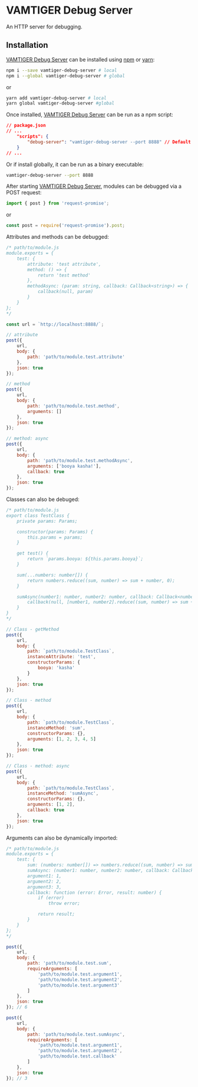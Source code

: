 # VAMTIGER Debug Server
An HTTP server for debugging.

## Installation
[VAMTIGER Debug Server](https://github.com/vamtiger-project/vamtiger-debug-server) can be installed using [npm](https://www.npmjs.com/) or [yarn](https://yarnpkg.com/en/):
```bash
npm i --save vamtiger-debug-server # local
npm i --global vamtiger-debug-server # global
```
or
```bash
yarn add vamtiger-debug-server # local
yarn global vamtiger-debug-server #global
```

Once installed, [VAMTIGER Debug Server](https://github.com/vamtiger-project/vamtiger-debug-server) can be run as a npm script:
```json
// package.json
// ...
    "scripts": {
        "debug-server": "vamtiger-debug-server --port 8888" // Default port = 8888
    }
// ...
```
Or if install globally, it can be run as a binary executable:
```bash
vamtiger-debug-server --port 8888
```

After starting [VAMTIGER Debug Server](https://github.com/vamtiger-project/vamtiger-debug-server), modules can be debugged via a POST request:
```typescript
import { post } from 'request-promise';
```
or
```javascript
const post = require('request-promise').post;
```

Attributes and methods can be debugged:
```javascript
/* path/to/module.js
module.exports = {
    test: {
        attribute: 'test attribute',
        method: () => {
            return 'test method'
        },
        methodAsync: (param: string, callback: Callback<string>) => {
            callback(null, param)
        }
    }
};
*/

const url = `http://localhost:8888/`;

// attribute
post({
    url,
    body: {
        path: 'path/to/module.test.attribute'
    },
    json: true
});

// method
post({
    url,
    body: {
        path: 'path/to/module.test.method',
        arguments: []
    },
    json: true
});

// method: async
post({
    url,
    body: {
        path: 'path/to/module.test.methodAsync',
        arguments: ['booya kasha!'],
        callback: true
    },
    json: true
});
```

Classes can also be debuged:
```javascript
/* path/to/module.js
export class TestClass {
    private params: Params;

    constructor(params: Params) {
        this.params = params;
    }

    get test() {
        return `params.booya: ${this.params.booya}`;
    }

    sum(...numbers: number[]) {
        return numbers.reduce((sum, number) => sum + number, 0);
    }

    sumAsync(number1: number, number2: number, callback: Callback<number>) {
        callback(null, [number1, number2].reduce((sum, number) => sum + number, 0));
    }
}
*/

// Class - getMethod
post({
    url,
    body: {
        path: `path/to/module.TestClass`,
        instanceAttribute: 'test',
        constructorParams: {
            booya: 'kasha'
        }
    },
    json: true
});

// Class - method
post({
    url,
    body: {
        path: `path/to/module.TestClass`,
        instanceMethod: 'sum',
        constructorParams: {},
        arguments: [1, 2, 3, 4, 5]
    },
    json: true
});

// Class - method: async
post({
    url,
    body: {
        path: `path/to/module.TestClass`,
        instanceMethod: 'sumAsync',
        constructorParams: {},
        arguments: [1, 2],
        callback: true
    },
    json: true
});
```

Arguments can also be dynamically imported:
```javascript
/* path/to/module.js
module.exports = {
    test: {
        sum: (numbers: number[]) => numbers.reduce((sum, number) => sum + number, 0),
        sumAsync: (number1: number, number2: number, callback: Callback<number>) => callback(null, [number1, number2].reduce((sum, number) => sum + number, 0)),
        argument1: 1,
        argument2: 2,
        argument3: 3,
        callback: function (error: Error, result: number) {
            if (error)
                throw error;

            return result;
        }
    }
};
*/

post({
    url,
    body: {
        path: 'path/to/module.test.sum',
        requireArguments: [
            'path/to/module.test.argument1',
            'path/to/module.test.argument2',
            'path/to/module.test.argument3'
        ]
    },
    json: true
}); // 6

post({
    url,
    body: {
        path: 'path/to/module.test.sumAsync',
        requireArguments: [
            'path/to/module.test.argument1',
            'path/to/module.test.argument2',
            'path/to/module.test.callback'
        ]
    },
    json: true
}); // 3
```